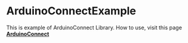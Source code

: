 # ArduinoConnectExample

This is example of ArduinoConnect Library. How to use, visit this page [**ArduinoConnect**](https://github.com/kido1611/ArduinoConnect)
